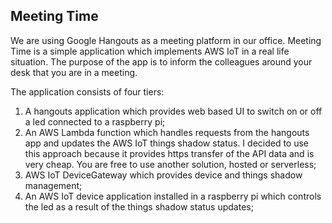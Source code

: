 ## Meeting Time

We are using Google Hangouts as a meeting platform in our office. Meeting Time is a simple application which implements AWS IoT in a real life situation. 
The purpose of the app is to inform the colleagues around your desk that you are in a meeting.

The application consists of four tiers:

1. A hangouts application which provides web based UI to switch on or off a led connected to a raspberry pi;
2. An AWS Lambda function which handles requests from the hangouts app and updates the AWS IoT things shadow status. I decided to use this approach because it provides https 
transfer of the API data and is very cheap. You are free to use another solution, hosted or serverless;
3. AWS IoT DeviceGateway which provides device and things shadow management;
4. An AWS IoT device application installed in a raspberry pi which controls the led as a result of the things shadow status updates;